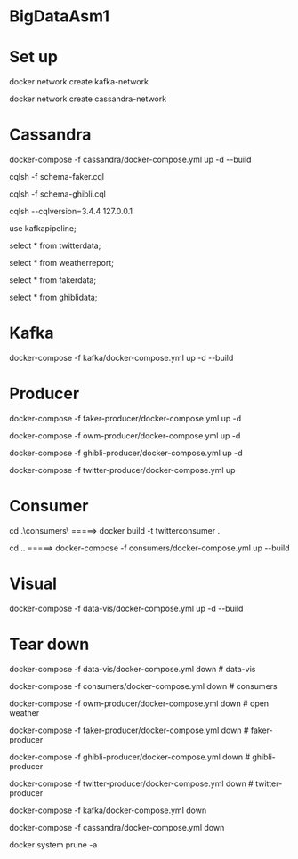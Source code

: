 # BigDataAsm1
# Set up
docker network create kafka-network 

docker network create cassandra-network  

# Cassandra 
docker-compose -f cassandra/docker-compose.yml up -d --build

cqlsh -f schema-faker.cql

cqlsh -f schema-ghibli.cql

cqlsh --cqlversion=3.4.4 127.0.0.1 

use kafkapipeline;

select * from twitterdata;

select * from weatherreport;

select * from fakerdata;

select * from ghiblidata;

# Kafka
docker-compose -f kafka/docker-compose.yml up -d --build

# Producer 
docker-compose -f faker-producer/docker-compose.yml up -d

docker-compose -f owm-producer/docker-compose.yml up -d 

docker-compose -f ghibli-producer/docker-compose.yml up -d

docker-compose -f twitter-producer/docker-compose.yml up
# Consumer
cd .\consumers\   =====>    docker build -t twitterconsumer .

cd ..             =====>    docker-compose -f consumers/docker-compose.yml up --build

# Visual 
docker-compose -f data-vis/docker-compose.yml up -d --build

# Tear down
docker-compose -f data-vis/docker-compose.yml down              # data-vis

docker-compose -f consumers/docker-compose.yml down             # consumers   

docker-compose -f owm-producer/docker-compose.yml down          # open weather

docker-compose -f faker-producer/docker-compose.yml down        # faker-producer

docker-compose -f ghibli-producer/docker-compose.yml down       # ghibli-producer

docker-compose -f twitter-producer/docker-compose.yml down      # twitter-producer

docker-compose -f kafka/docker-compose.yml down                  

docker-compose -f cassandra/docker-compose.yml down          

docker system prune -a
